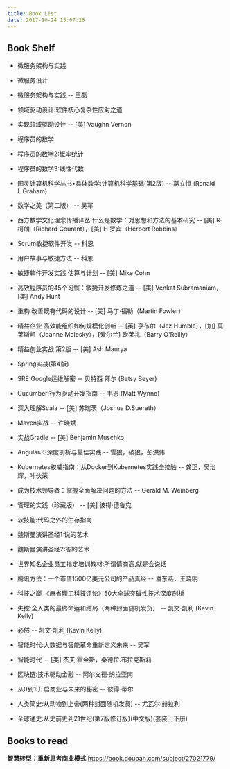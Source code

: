 ```yaml
---
title: Book List
date: 2017-10-24 15:07:26
---
```


## Book Shelf

- 微服务架构与实践
- 微服务设计
- 微服务架构与实践 -- 王磊
- 领域驱动设计:软件核心复杂性应对之道
- 实现领域驱动设计 -- [美] Vaughn Vernon

- 程序员的数学
- 程序员的数学2:概率统计
- 程序员的数学3:线性代数
- 图灵计算机科学丛书•具体数学:计算机科学基础(第2版) -- 葛立恒 (Ronald L.Graham)
- 数学之美（第二版） -- 吴军
- 西方数学文化理念传播译丛·什么是数学：对思想和方法的基本研究 -- [美] R·柯朗（Richard Courant），[美] H·罗宾（Herbert Robbins）

- Scrum敏捷软件开发 -- 科恩
- 用户故事与敏捷方法 -- 科恩
- 敏捷软件开发实践 估算与计划 -- [美] Mike Cohn
- 高效程序员的45个习惯：敏捷开发修炼之道 -- [美] Venkat Subramaniam，[美] Andy Hunt
- 重构 改善既有代码的设计 -- [美] 马丁·福勒（Martin Fowler）
- 精益企业 高效能组织如何规模化创新 -- [英] 亨布尔（Jez Humble），[加] 莫莱斯凯（Joanne Molesky），[爱尔兰] 欧莱礼（Barry O'Reilly）
- 精益创业实战 第2版 -- [美] Ash Maurya

- Spring实战(第4版)
- SRE:Google运维解密 -- 贝特西 拜尔 (Betsy Beyer)
- Cucumber:行为驱动开发指南 -- 韦恩 (Matt Wynne)
- 深入理解Scala -- [美] 苏瑞茨（Joshua D.Suereth）
- Maven实战 -- 许晓斌
- 实战Gradle -- [美] Benjamin Muschko
- AngularJS深度剖析与最佳实践 -- 雪狼，破狼，彭洪伟
- Kubernetes权威指南：从Docker到Kubernetes实践全接触 -- 龚正，吴治辉，叶伙荣 

- 成为技术领导者：掌握全面解决问题的方法 -- Gerald M. Weinberg
- 管理的实践（珍藏版） -- [美] 彼得·德鲁克
- 软技能:代码之外的生存指南
- 魏斯曼演讲圣经1:说的艺术
- 魏斯曼演讲圣经2:答的艺术

- 世界知名企业员工指定培训教材:所谓情商高,就是会说话
- 腾讯方法：一个市值1500亿美元公司的产品真经 -- 潘东燕，王晓明
- 科技之巅 《麻省理工科技评论》50大全球突破性技术深度剖析
- 失控:全人类的最终命运和结局（两种封面随机发货） -- 凯文·凯利 (Kevin Kelly)
- 必然 -- 凯文·凯利 (Kevin Kelly)
- 智能时代:大数据与智能革命重新定义未来 -- 吴军
- 智能时代 -- [美] 杰夫·霍金斯，桑德拉.布拉克斯莉
- 区块链:技术驱动金融 -- 阿尔文德·纳拉亚南
- 从0到1:开启商业与未来的秘密 -- 彼得·蒂尔

- 人类简史:从动物到上帝(两种封面随机发货) -- 尤瓦尔·赫拉利
- 全球通史:从史前史到21世纪(第7版修订版)(中文版)(套装上下册)



## Books to read

**智慧转型：重新思考商业模式** https://book.douban.com/subject/27021779/



